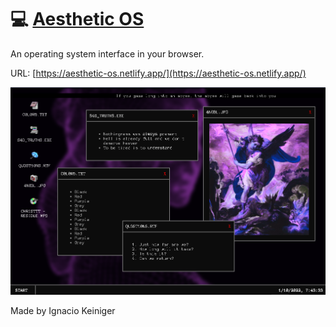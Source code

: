 # 💻 [Aesthetic OS](https://aesthetic-os.netlify.app/) 

An operating system interface in your browser.

URL: [https://aesthetic-os.netlify.app/](https://aesthetic-os.netlify.app/)

![App image](./Aesthetic-OS.png)

Made by Ignacio Keiniger